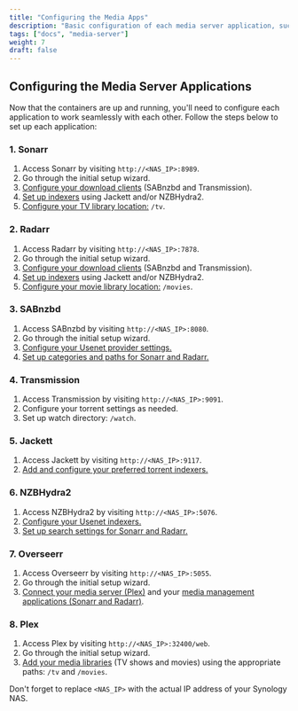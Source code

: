 ```yaml
---
title: "Configuring the Media Apps"
description: "Basic configuration of each media server application, such as Sonarr, Radarr, and Plex."
tags: ["docs", "media-server"]
weight: 7
draft: false
---
```


## Configuring the Media Server Applications

Now that the containers are up and running, you'll need to configure each application to work seamlessly with each other. Follow the steps below to set up each application:

### 1. Sonarr

1. Access Sonarr by visiting `http://<NAS_IP>:8989`.
2. Go through the initial setup wizard.
3. [Configure your download clients](https://wiki.servarr.com/sonarr/settings#download-clients) (SABnzbd and Transmission).
4. [Set up indexers](https://wiki.servarr.com/sonarr/settings#indexers) using Jackett and/or NZBHydra2.
5. [Configure your TV library location:](https://wiki.servarr.com/sonarr/settings#root-folders) `/tv`.

### 2. Radarr

1. Access Radarr by visiting `http://<NAS_IP>:7878`.
2. Go through the initial setup wizard.
3. [Configure your download clients](https://wiki.servarr.com/radarr/quick-start-guide#download-clients) (SABnzbd and Transmission).
4. [Set up indexers](https://wiki.servarr.com/radarr/quick-start-guide#indexers) using Jackett and/or NZBHydra2.
5. [Configure your movie library location:](https://wiki.servarr.com/radarr/quick-start-guide#root-folders) `/movies`.

### 3. SABnzbd

1. Access SABnzbd by visiting `http://<NAS_IP>:8080`.
2. Go through the initial setup wizard.
3. [Configure your Usenet provider settings.](https://sabnzbd.org/wiki/configuration/3.7/servers)
4. [Set up categories and paths for Sonarr and Radarr.](https://sabnzbd.org/wiki/configuration/3.7/categories)

### 4. Transmission

1. Access Transmission by visiting `http://<NAS_IP>:9091`.
2. Configure your torrent settings as needed.
3. Set up watch directory: `/watch`.

### 5. Jackett

1. Access Jackett by visiting `http://<NAS_IP>:9117`.
2. [Add and configure your preferred torrent indexers.](https://github.com/Jackett/Jackett/wiki/Definition-format)

### 6. NZBHydra2

1. Access NZBHydra2 by visiting `http://<NAS_IP>:5076`.
2. [Configure your Usenet indexers.](https://github.com/theotherp/nzbhydra2/wiki/Tutorial-(Indexers,-newznab,-API,-*arr,-etc.))
3. [Set up search settings for Sonarr and Radarr.](https://github.com/theotherp/nzbhydra2/wiki/Tutorial-(Indexers,-newznab,-API,-*arr,-etc.))

### 7. Overseerr

1. Access Overseerr by visiting `http://<NAS_IP>:5055`.
2. Go through the initial setup wizard.
3. [Connect your media server (Plex)](https://docs.overseerr.dev/using-overseerr/settings#plex) and your [media management applications (Sonarr and Radarr)](https://docs.overseerr.dev/using-overseerr/settings#radarr-sonarr-settings).

### 8. Plex

1. Access Plex by visiting `http://<NAS_IP>:32400/web`.
2. Go through the initial setup wizard.
3. [Add your media libraries](https://support.plex.tv/articles/200288926-creating-libraries/) (TV shows and movies) using the appropriate paths: `/tv` and `/movies`.

Don't forget to replace `<NAS_IP>` with the actual IP address of your Synology NAS.
